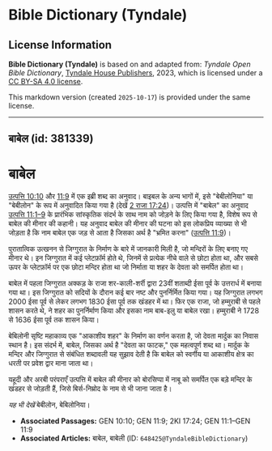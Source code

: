 # Bible Dictionary (Tyndale)

## License Information

**Bible Dictionary (Tyndale)** is based on and adapted from: _Tyndale Open Bible Dictionary_, [Tyndale House Publishers](https://tyndaleopenresources.com/), 2023, which is licensed under a [CC BY-SA 4.0 license](https://creativecommons.org/licenses/by-sa/4.0/legalcode.en).

This markdown version (created `2025-10-17`) is provided under the same license.



--------------------------------

## बाबेल (id: 381339)

बाबेल
=====

[उत्पत्ति 10:10](https://ref.ly/Gen10:10) और [11:9](https://ref.ly/Gen11:9) में एक इब्री शब्द का अनुवाद। बाइबल के अन्य भागों में, इसे "बेबीलोनिया" या "बेबीलोन" के रूप में अनुवादित किया गया है (देखें [2 राजा 17:24](https://ref.ly/2Kgs17:24))। उत्पत्ति में "बाबेल" का अनुवाद [उत्पत्ति 11:1–9](https://ref.ly/Gen11:1-Gen11:9) के प्रारंभिक सांस्कृतिक संदर्भ के साथ नाम को जोड़ने के लिए किया गया है, विशेष रूप से बाबेल की मीनार की कहानी। यह अनुवाद बाबेल की मीनार की घटना को इस लोकप्रिय व्याख्या से भी जोड़ता है कि नाम बाबेल एक जड़ से आता है जिसका अर्थ है "भ्रमित करना" ([उत्पत्ति 11:9](https://ref.ly/Gen11:9))।

पुरातात्विक उत्खनन से जिग्गुरात के निर्माण के बारे में जानकारी मिली है, जो मन्दिरों के लिए बनाए गए मीनार थे। इन जिग्गुरात में कई प्लेटफ़ॉर्म होते थे, जिनमें से प्रत्येक नीचे वाले से छोटा होता था, और सबसे ऊपर के प्लेटफ़ॉर्म पर एक छोटा मन्दिर होता था जो निर्माता या शहर के देवता को समर्पित होता था।

बाबेल में पहला जिग्गुरात अक्कड़ के राजा शर\-काली\-शर्री द्वारा 23वीं शताब्दी ईसा पूर्व के उत्तरार्ध में बनाया गया था। इस जिग्गुरात को सदियों के दौरान कई बार नष्ट और पुनर्निर्मित किया गया। यह जिग्गुरात लगभग 2000 ईसा पूर्व से लेकर लगभग 1830 ईसा पूर्व तक खंडहर में था। फिर एक राजा, जो हम्मुराबी से पहले शासन करते थे, ने शहर का पुनर्निर्माण किया और इसका नाम बाब\-इलु या बाबेल रखा। हम्मुराबी ने 1728 से 1636 ईसा पूर्व तक शासन किया।

बेबिलोनी सृष्टि महाकाव्य एक "आकाशीय शहर" के निर्माण का वर्णन करता है, जो देवता मार्दुक का निवास स्थान है। इस संदर्भ में, बाबेल, जिसका अर्थ है "देवता का फाटक," एक महत्वपूर्ण शब्द था। मार्दुक के मन्दिर और जिग्गुरात से संबंधित शब्दावली यह सुझाव देती है कि बाबेल को स्वर्गीय या आकाशीय क्षेत्र का धरती पर प्रवेश द्वार माना जाता था।

यहूदी और अरबी परंपराएँ उत्पत्ति में बाबेल की मीनार को बोरसिप्पा में नाबू को समर्पित एक बड़े मन्दिर के खंडहर से जोड़ती हैं, जिसे बिर्स\-निम्रोद के नाम से भी जाना जाता है।

*यह भी देखें* बेबीलोन, बेबिलोनिया।

* **Associated Passages:** GEN 10:10; GEN 11:9; 2KI 17:24; GEN 11:1–GEN 11:9
* **Associated Articles:** बाबेल, बाबेली (ID: `648425@TyndaleBibleDictionary`)

